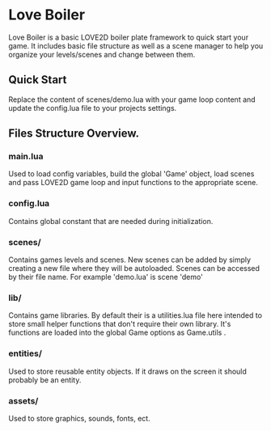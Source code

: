 # Love Boiler

Love Boiler is a basic LOVE2D boiler plate framework to quick start your game. It includes basic file structure as well as a scene manager to help you organize your levels/scenes and change between them. 

## Quick Start

Replace the content of scenes/demo.lua with your game loop content and update the config.lua file to your projects settings. 

## Files Structure Overview. 

### main.lua

Used to load config variables, build the global 'Game' object, load scenes and pass LOVE2D game loop and input functions to the appropriate scene. 

### config.lua

Contains global constant that are needed during initialization. 

### scenes/

Contains games levels and scenes. New scenes can be added by simply creating a new file where they will be autoloaded. Scenes can be accessed by their file name. For example 'demo.lua' is scene 'demo'

### lib/

Contains game libraries. By default their is a utilities.lua file here intended to store small helper functions that don't require their own library. It's functions are loaded into the global Game options as Game.utils .

### entities/ 

Used to store reusable entity objects. If it draws on the screen it should probably be an entity. 

### assets/

Used to store graphics, sounds, fonts, ect.


